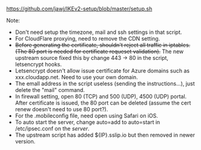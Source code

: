 https://github.com/jawj/IKEv2-setup/blob/master/setup.sh

Note:
- Don't need setup the timezone, mail and ssh settings in that script.
- For CloudFlare proxying, need to remove the CDN setting.
- <del>Before generating the certificate, shouldn't reject all traffic in iptables. (The 80 port is needed for certificate requeset validation).</del> The new upstream source fixed this by change 443 -> 80 in the script, letsencrypt hooks.
- Letsencrypt doesn't allow issue certificate for Azure domains such as xxx.cloudapp.net. Need to use your own domain.
- The emall address in the script useless (sending the instructions...), just delete the "mail" command.
- In firewall setting, open 80 (TCP) and 500 (UDP), 4500 (UDP) portal. After certificate is issued, the 80 port can be deleted (assume the cert renew doesn't need to use 80 port?).
- For the .mobileconfig file, need open using Safari on iOS.
- To auto start the server, change auto=add to auto=start in /etc/ipsec.conf on the *server*.
- The upstream script has added ${IP}.sslip.io but then removed in newer version.
